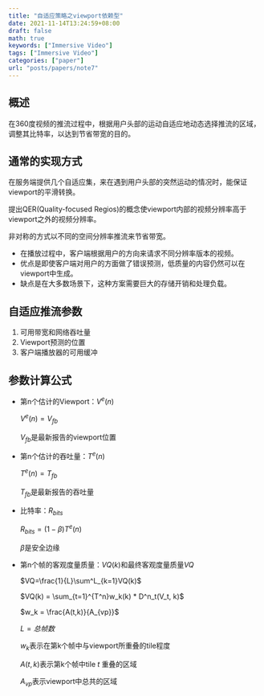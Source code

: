 ```yaml
---
title: "自适应策略之viewport依赖型"
date: 2021-11-14T13:24:59+08:00
draft: false
math: true
keywords: ["Immersive Video"]
tags: ["Immersive Video"]
categories: ["paper"]
url: "posts/papers/note7"
---
```


## 概述

在360度视频的推流过程中，根据用户头部的运动自适应地动态选择推流的区域，调整其比特率，以达到节省带宽的目的。

## 通常的实现方式

在服务端提供几个自适应集，来在遇到用户头部的突然运动的情况时，能保证viewport的平滑转换。

提出QER(Quality-focused Regios)的概念使viewport内部的视频分辨率高于viewport之外的视频分辨率。

非对称的方式以不同的空间分辨率推流来节省带宽。

+ 在播放过程中，客户端根据用户的方向来请求不同分辨率版本的视频。
+ 优点是即使客户端对用户的方面做了错误预测，低质量的内容仍然可以在viewport中生成。
+ 缺点是在大多数场景下，这种方案需要巨大的存储开销和处理负载。

## 自适应推流参数

1. 可用带宽和网络吞吐量
2. Viewport预测的位置
3. 客户端播放器的可用缓冲

## 参数计算公式

+ 第n个估计的Viewport：$V^e(n)$

  $V^e(n) = V_{fb}$

  $V_{fb}$是最新报告的viewport位置

+ 第n个估计的吞吐量：$T^e(n)$

  $T^e(n) = T_{fb}$

  $T_{fb}$是最新报告的吞吐量

+ 比特率：$R_{bits}$

  $R_{bits} = (1-\beta)T^e(n)$

  $\beta$是安全边缘

+ 第n个帧的客观度量质量：$VQ(k)$和最终客观度量质量$VQ$

  $VQ=\frac{1}{L}\sum^L_{k=1}VQ(k)$

  $VQ(k) = \sum_{t=1}^{T^n}w_k(k) * D^n_t(V_t, k)$

  $w_k = \frac{A(t,k)}{A_{vp}}$

  $L=总帧数$

  $w_k$表示在第k个帧中与viewport所重叠的tile程度

  $A(t,k)$表示第k个帧中tile $t$ 重叠的区域

  $A_{vp}$表示viewport中总共的区域
